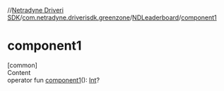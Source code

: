 //[Netradyne Driveri SDK](../../index.md)/[com.netradyne.driverisdk.greenzone](../index.md)/[NDLeaderboard](index.md)/[component1](component1.md)



# component1  
[common]  
Content  
operator fun [component1](component1.md)(): [Int](https://kotlinlang.org/api/latest/jvm/stdlib/kotlin/-int/index.html)?  



